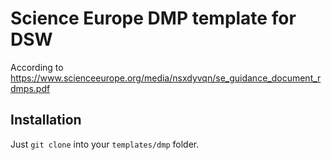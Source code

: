 # Science Europe DMP template for DSW

According to https://www.scienceeurope.org/media/nsxdyvqn/se_guidance_document_rdmps.pdf

## Installation

Just `git clone` into your `templates/dmp` folder.

